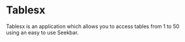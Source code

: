 # Tablesx
Tablesx is an application which allows you to access tables from 1 to 50 using an easy to use Seekbar.
